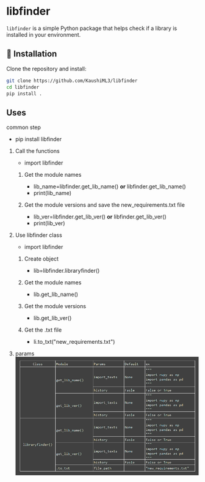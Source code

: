 # libfinder

`libfinder` is a simple Python package that helps check if a library is installed in your environment.

## 📌 Installation

Clone the repository and install:

```bash
git clone https://github.com/KaushiML3/libfinder
cd libfinder
pip install .

```

## Uses

common step
 - pip install libfinder

1. Call the functions
    - import libfinder  

    1. Get the module names
        - lib_name=libfinder.get_lib_name() **or** libfinder.get_lib_name()
        - print(lib_name)

    2. Get the module versions and save the new_requirements.txt file
        - lib_ver=libfinder.get_lib_ver() **or** libfinder.get_lib_ver()
        - print(lib_ver)

2. Use libfinder class  
    - import libfinder

    1. Create object
        - lib=libfinder.libraryfinder()

    2. Get the module names
        - lib.get_lib_name()

    3. Get the module versions
        - lib.get_lib_ver()

    4. Get the .txt file 
        - li.to_txt("new_requirements.txt")

3. params
    ![image](https://github.com/KaushiML3/libfinder/blob/main/img/Screenshot%20(82).png)







